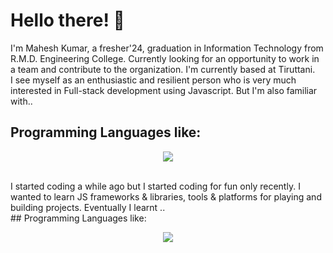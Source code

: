 # Hello there! 👋
I'm Mahesh Kumar, a fresher'24, graduation in Information Technology from R.M.D. Engineering College. Currently looking for an opportunity to work in a team and contribute to the organization. I'm currently based at Tiruttani.
<br />
I see myself as an enthusiastic and resilient person who is very much interested in Full-stack development using Javascript. But I'm also familiar with..
<br />
## Programming Languages like:
<p align="center">
  <a href="https://skillicons.dev">
    <img src="https://skillicons.dev/icons?i=c,cpp,java" />
  </a>
</p>
<br />
I started coding a while ago but I started coding for fun only recently. I wanted to learn JS frameworks & libraries, tools & platforms for playing and building projects. Eventually I learnt ..
<br />
## Programming Languages like:
<p align="center">
  <a href="https://skillicons.dev">
    <img src="https://skillicons.dev/icons?i=html,css,bootstrap,js,jquery,ts,react,materialui,express,mongodb,mysql,nodejs,npm,bun,nextjs,threejs,git,github,vercel,vscode,firebase,figma" />
  </a>
</p>
